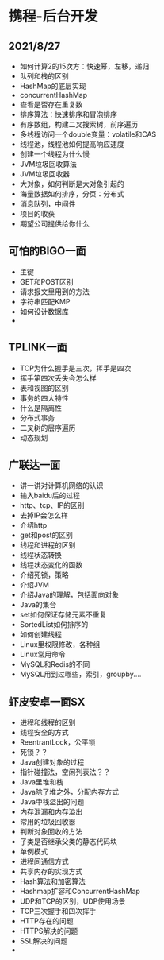 
# 携程-后台开发  

## 2021/8/27 


- 如何计算2的15次方：快速幂，左移，递归  
- 队列和栈的区别  
- HashMap的底层实现  
- concurrentHashMap  
- 查看是否存在重复数  
- 排序算法：快速排序和冒泡排序  
- 有序数组，构建二叉搜索树，前序遍历  
- 多线程访问一个double变量：volatile和CAS  
- 线程池，线程池如何提高响应速度  
- 创建一个线程为什么慢  
- JVM垃圾回收算法  
- JVM垃圾回收器  
- 大对象，如何判断是大对象引起的  
- 海量数据如何排序，分页：分布式  
- 消息队列，中间件  
- 项目的收获  
- 期望公司提供给你什么  



## 可怕的BIGO一面  

- 主键  
- GET和POST区别  
- 请求报文里用到的方法  
- 字符串匹配KMP  
- 如何设计数据库  
- 



## TPLINK一面  
- TCP为什么握手是三次，挥手是四次  
- 挥手第四次丢失会怎么样  
- 表和视图的区别  
- 事务的四大特性  
- 什么是隔离性  
- 分布式事务  
- 二叉树的层序遍历  
- 动态规划  


## 广联达一面
- 讲一讲对计算机网络的认识  
- 输入baidu后的过程  
- http、tcp、IP的区别  
- 去掉IP会怎么样  
- 介绍http  
- get和post的区别  
- 线程和进程的区别  
- 线程状态转换  
- 线程状态变化的函数  
- 介绍死锁，策略  
- 介绍JVM  
- 介绍Java的理解，包括面向对象  
- Java的集合  
- set如何保证存储元素不重复  
- SortedList如何排序的  
- 如何创建线程  
- Linux里权限修改，各种组  
- Linux常用命令  
- MySQL和Redis的不同  
- MySQL用到过哪些，索引，groupby....  


## 虾皮安卓一面SX  
- 进程和线程的区别  
- 线程安全的方式  
- ReentrantLock，公平锁  
- 死锁？？  
- Java创建对象的过程  
- 指针碰撞法，空闲列表法？？  
- Java里堆和栈  
- Java除了堆之外，分配内存方式  
- Java中栈溢出的问题  
- 内存泄漏和内存溢出  
- 常用的垃圾回收器  
- 判断对象回收的方法  
- 子类是否继承父类的静态代码块  
- 单例模式  
- 进程间通信方式  
- 共享内存的实现方式  
- Hash算法和加密算法  
- Hashmap扩容和ConcurrentHashMap  
- UDP和TCP的区别，UDP使用场景  
- TCP三次握手和四次挥手  
- HTTP存在的问题  
- HTTPS解决的问题  
- SSL解决的问题   
- 










